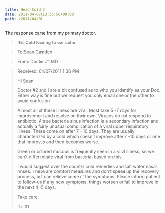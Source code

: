 ```yaml
---
title: Head Cold 2
date: 2011-04-07T13:36:56+00:00
path: /2011/04/07
---
```

The response came from my primary doctor.

> RE: Cold leading to ear ache
  
> To:Sean Camden
  
> From: Doctor #1 MD
  
> Received: 04/07/2011 1:36 PM
> 
> Hi Sean
> 
> Doctor #2 and I are a bit confused as to who you identify as your Doc. Either way is fine but we request you only email one or the other to avoid confusion
> 
> Almost all of these illness are viral. Most take 5 -7 days for improvement and resolve on their own. Viruses do not respond to antibiotic. A true bacteria sinus infection is a secondary infection and actually a fairly unusual complication of a viral upper respiratory illness. These come on after 7 &#8211; 10 days. They are usually characterized by a cold which doesn&#8217;t improve after 7 -10 days or one that improves and then becomes worse.
> 
> Green or colored mucous is frequently seen in a viral illness, so we can&#8217;t differentiate viral from bacterial based on this.
> 
> I would suggest over the counter cold remedies and salt water nasal rinses. These are comfort measures and don&#8217;t speed up the recovery process, but can relieve some of the symptoms. Please inform patient to follow-up if any new symptoms, things worsen or fail to improve in the next 4 -5 days.
> 
> Take care.
> 
> Dr. #1